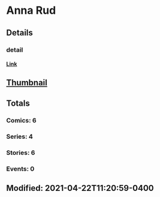 # Anna  Rud 
## Details
### detail
#### [Link](http://marvel.com/comics/creators/13670/anna_rud?utm_campaign=apiRef&utm_source=225578a89fc76f3d20fbffda5d17a88d)
## [Thumbnail](http://i.annihil.us/u/prod/marvel/i/mg/b/40/image_not_available.jpg)
## Totals
### Comics: 6
### Series: 4
### Stories: 6
### Events: 0
## Modified: 2021-04-22T11:20:59-0400